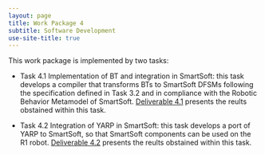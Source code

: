 ```yaml
---
layout: page
title: Work Package 4
subtitle: Software Development
use-site-title: true
---
```



This work package is implemented by two tasks:

- Task 4.1 Implementation of BT and integration in SmartSoft: this task develops
a compiler that transforms BTs to SmartSoft DFSMs following the specification defined in Task 3.2 and
in compliance with the Robotic Behavior Metamodel of SmartSoft. 
[Deliverable 4.1](https://github.com/CARVE-ROBMOSYS/Coordination/blob/master/deliverables/D4.1%20Software%20and%20Translation%20Tool%20for%20SmartSoft.pdf) presents the reults obstained within this task.



- Task 4.2 Integration of YARP in SmartSoft: this task develops a port of YARP
to SmartSoft, so that SmartSoft components can be used on the R1
robot. [Deliverable 4.2](https://github.com/CARVE-ROBMOSYS/Coordination/blob/master/deliverables/D4.2%20SmartSoft%20components%20for%20YARP.pdf) presents the reults obstained within this task.